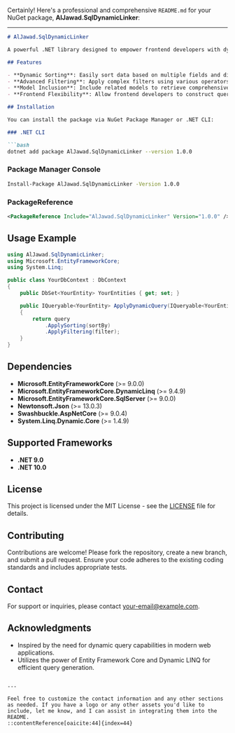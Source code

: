﻿Certainly! Here's a professional and comprehensive `README.md` for your NuGet package, **AlJawad.SqlDynamicLinker**:

---

````markdown
# AlJawad.SqlDynamicLinker

A powerful .NET library designed to empower frontend developers with dynamic query capabilities, enabling them to perform sorting, filtering, and inclusion of related models directly from the frontend.

## Features

- **Dynamic Sorting**: Easily sort data based on multiple fields and directions.
- **Advanced Filtering**: Apply complex filters using various operators and conditions.
- **Model Inclusion**: Include related models to retrieve comprehensive data sets.
- **Frontend Flexibility**: Allow frontend developers to construct queries that are translated into efficient backend operations.

## Installation

You can install the package via NuGet Package Manager or .NET CLI:

### .NET CLI

```bash
dotnet add package AlJawad.SqlDynamicLinker --version 1.0.0
````

### Package Manager Console

```bash
Install-Package AlJawad.SqlDynamicLinker -Version 1.0.0
```

### PackageReference

```xml
<PackageReference Include="AlJawad.SqlDynamicLinker" Version="1.0.0" />
```

## Usage Example

```csharp
using AlJawad.SqlDynamicLinker;
using Microsoft.EntityFrameworkCore;
using System.Linq;

public class YourDbContext : DbContext
{
    public DbSet<YourEntity> YourEntities { get; set; }

    public IQueryable<YourEntity> ApplyDynamicQuery(IQueryable<YourEntity> query, string sortBy, string filter)
    {
        return query
            .ApplySorting(sortBy)
            .ApplyFiltering(filter);
    }
}
```

## Dependencies

* **Microsoft.EntityFrameworkCore** (>= 9.0.0)
* **Microsoft.EntityFrameworkCore.DynamicLinq** (>= 9.4.9)
* **Microsoft.EntityFrameworkCore.SqlServer** (>= 9.0.0)
* **Newtonsoft.Json** (>= 13.0.3)
* **Swashbuckle.AspNetCore** (>= 9.0.4)
* **System.Linq.Dynamic.Core** (>= 1.4.9)

## Supported Frameworks

* **.NET 9.0**
* **.NET 10.0**

## License

This project is licensed under the MIT License - see the [LICENSE](LICENSE) file for details.

## Contributing

Contributions are welcome! Please fork the repository, create a new branch, and submit a pull request. Ensure your code adheres to the existing coding standards and includes appropriate tests.

## Contact

For support or inquiries, please contact [your-email@example.com](mailto:your-email@example.com).

## Acknowledgments

* Inspired by the need for dynamic query capabilities in modern web applications.
* Utilizes the power of Entity Framework Core and Dynamic LINQ for efficient query generation.

```

---

Feel free to customize the contact information and any other sections as needed. If you have a logo or any other assets you'd like to include, let me know, and I can assist in integrating them into the README.
::contentReference[oaicite:44]{index=44}
 
```
